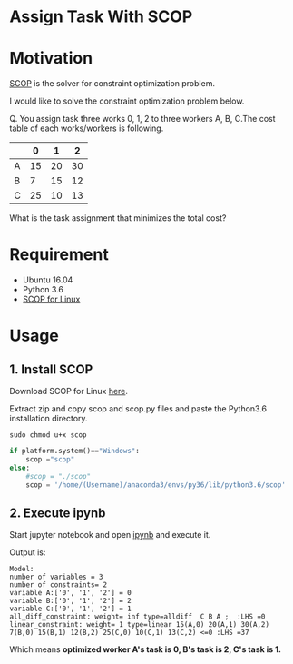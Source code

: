 # Assign Task With SCOP

# Motivation

[SCOP](http://logopt.com/scop.htm) is the solver for constraint optimization problem.

I would like to solve the constraint optimization problem below.

Q. You assign task three works 0, 1, 2 to three workers A, B, C.The cost table of each works/workers is following.

|  | 0 | 1 | 2 |
----|----|----|----|
|A | 15 | 20 | 30 |
|B | 7 | 15 | 12 |
|C | 25 | 10 | 13 |

What is the task assignment that minimizes the total cost?

# Requirement

* Ubuntu 16.04
* Python 3.6
* [SCOP for Linux](http://logopt.com/scop.htm)

# Usage

## 1. Install SCOP

Download SCOP for Linux [here](http://logopt.com/scop/SCOPtrialVersionLinux.zip).

Extract zip and copy scop and scop.py files and paste the Python3.6 installation directory.

```:Terminal
sudo chmod u+x scop
```

```:scop.py
if platform.system()=="Windows":
    scop ="scop"
else:
    #scop = "./scop"
    scop = '/home/(Username)/anaconda3/envs/py36/lib/python3.6/scop'
```

## 2. Execute ipynb

Start jupyter notebook and open [ipynb](https://github.com/arkB/AssignTaskWithSCOP/blob/master/task_assign.ipynb) and execute it.

Output is:

```｀
Model: 
number of variables = 3  
number of constraints= 2  
variable A:['0', '1', '2'] = 0 
variable B:['0', '1', '2'] = 2 
variable C:['0', '1', '2'] = 1 
all_diff_constraint: weight= inf type=alldiff  C B A ;  :LHS =0  
linear_constraint: weight= 1 type=linear 15(A,0) 20(A,1) 30(A,2) 7(B,0) 15(B,1) 12(B,2) 25(C,0) 10(C,1) 13(C,2) <=0 :LHS =37 
```

Which means **optimized worker A's task is 0, B's task is 2, C's task is 1.**
